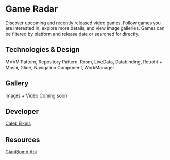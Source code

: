 # Game Radar
Discover upcoming and recently released video games. Follow games you are interested in, explore more details, and view image galleries. Games can be filtered by platform and release date or searched for directly.

## Technologies & Design
MVVM Pattern, 
Repository Pattern, 
Room, 
LiveData, 
Databinding, 
Retrofit + Moshi, 
Glide, 
Navigation Component, 
WorkManager

## Gallery
Images + Video Coming soon

## Developer
[Caleb Elkins](https://github.com/CalebElkinsDev)

## Resources
[GiantBomb Api](https://www.giantbomb.com/api/)
